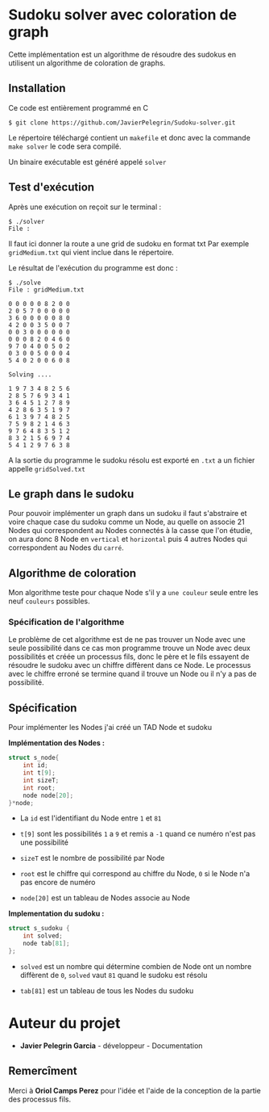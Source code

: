 # Sudoku solver avec coloration de graph
Cette implémentation est un algorithme de résoudre des sudokus en utilisent un algorithme de coloration de graphs. 

## Installation

Ce code est entièrement programmé en C
```
$ git clone https://github.com/JavierPelegrin/Sudoku-solver.git
```

Le répertoire téléchargé contient un `makefile` et donc avec la commande `make solver` le code sera compilé.

Un binaire exécutable est généré appelé `solver`

## Test d'exécution

Après une exécution on reçoit sur le terminal :

```
$ ./solver
File :
```
Il faut ici donner la route a une grid de sudoku en format txt
Par exemple `gridMedium.txt` qui vient inclue dans le répertoire.

Le résultat de l'exécution du programme est donc :

```
$ ./solve
File : gridMedium.txt

0 0 0 0 0 8 2 0 0
2 0 5 7 0 0 0 0 0
3 6 0 0 0 0 0 8 0
4 2 0 0 3 5 0 0 7
0 0 3 0 0 0 0 0 0
0 0 0 8 2 0 4 6 0
9 7 0 4 0 0 5 0 2
0 3 0 0 5 0 0 0 4
5 4 0 2 0 0 6 0 8

Solving ....

1 9 7 3 4 8 2 5 6
2 8 5 7 6 9 3 4 1
3 6 4 5 1 2 7 8 9
4 2 8 6 3 5 1 9 7
6 1 3 9 7 4 8 2 5
7 5 9 8 2 1 4 6 3
9 7 6 4 8 3 5 1 2
8 3 2 1 5 6 9 7 4
5 4 1 2 9 7 6 3 8
```

A la sortie du programme le sudoku résolu est exporté en `.txt` a un fichier appelle `gridSolved.txt`

## Le graph dans le sudoku

Pour pouvoir implémenter un graph dans un sudoku il faut s'abstraire et voire chaque case du sudoku comme un Node, au quelle on associe 21 Nodes qui correspondent au Nodes connectés à la casse que l'on étudie, on aura donc 8 Node en `vertical` et `horizontal` puis 4 autres Nodes qui correspondent au Nodes du `carré`.

## Algorithme de coloration

Mon algorithme teste pour chaque Node s'il y a `une couleur` seule entre les neuf `couleurs` possibles.

### Spécification de l'algorithme

Le problème de cet algorithme est de ne pas trouver un Node avec une seule possibilité dans ce cas mon programme trouve un Node avec deux possibilités et créée un processus fils, donc le père et le fils essayent de résoudre le sudoku avec un chiffre diffèrent dans ce Node. Le processus avec le chiffre erroné se termine quand il trouve un Node ou il n'y a pas de possibilité.

## Spécification

Pour implémenter les Nodes j'ai créé un TAD Node et sudoku

**Implémentation des Nodes :**

```c
struct s_node{
    int id;
    int t[9];
    int sizeT;
    int root;
    node node[20];
}*node; 
```

- La `id` est l'identifiant du Node entre `1` et `81` 

- `t[9]` sont les possibilités `1` a `9` et remis a `-1` quand ce numéro n'est pas une possibilité 

- `sizeT` est le nombre de possibilité par Node 

- `root` est le chiffre qui correspond au chiffre du Node, `0` si le Node n'a pas encore de numéro 

- `node[20]` est un tableau de Nodes associe au Node 


**Implementation du sudoku :**

```c
struct s_sudoku {
    int solved;
    node tab[81];
};
```

- `solved` est un nombre qui détermine combien de Node ont un nombre diffèrent de `0`, `solved` vaut `81` quand le sudoku est résolu  

- `tab[81]` est un tableau de tous les Nodes du sudoku 


# Auteur du projet

- **Javier Pelegrin Garcia** - développeur - Documentation 

 
## Remercîment

Merci à **Oriol Camps Perez** pour l'idée et l'aide de la conception de la partie des processus fils. 